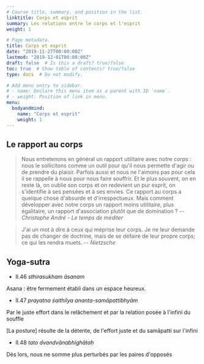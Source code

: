 ```yaml
---
# Course title, summary, and position in the list.
linktitle: Corps et esprit
summary: Les relations entre le corps et l'esprit
weight: 1

# Page metadata.
title: Corps et esprit
date: "2019-11-27T00:00:00Z"
lastmod: "2019-12-01T00:00:00Z"
draft: false  # Is this a draft? true/false
toc: true  # Show table of contents? true/false
type: docs  # Do not modify.

# Add menu entry to sidebar.
# - name: Declare this menu item as a parent with ID `name`.
# - weight: Position of link in menu.
menu:
  bodyandmind:
    name: "Corps et esprit"
    weight: 1
---
```


## Le rapport au corps

> Nous entretenons en général un rapport utilitaire avec notre corps :
> nous le sollicitons comme un outil pour qu'il nous permette d'agir ou
> de prendre du plaisir. Parfois aussi et nous ne l'aimons pas pour cela
> il se rappelle à nous pour nous faire souffrir. Et le plus souvent,
> on en reste là, on oublie son corps et on redevient un pur esprit,
> on s'identifie à ses pensées et à ses envies.
> Ce rapport au corps a quelque chose d'absurde et d'irrespectueux.
> Mais comment développer avec notre corps un rapport moins utilitaire,
> plus égalitaire, un rapport d'association plutôt que de domination ?
> -- <cite> Christophe André - Le temps de méditer</cite>

> J'ai un mot à dire à ceux qui méprise leur corps.
> Je ne leur demande pas de changer de doctrine, mais de se défaire de
> leur propre corps; ce qui les rendra muets.
> -- <cite> Nietzsche</cite>

## Yoga-sutra

* II.46 _sthirasukham āsanam_

Asana : être fermement établi dans un espace heureux.

* II.47 _prayatna śaithilya ananta-samāpattibhyām_

Par le juste effort dans le relâchement et par la relation posée à
l'infini du souffle

[La posture] résulte de la détente, de l'effort juste et du samāpatti
sur l'infini

* II.48 _tato dvandvānabhighātaḥ_

Dès lors, nous ne somme plus perturbés par les paires d'opposés

